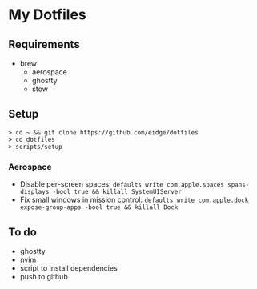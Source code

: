 # My Dotfiles

## Requirements

- brew
	- aerospace
	- ghostty
	- stow

## Setup

```
> cd ~ && git clone https://github.com/eidge/dotfiles
> cd dotfiles
> scripts/setup
```

### Aerospace

- Disable per-screen spaces: `defaults write com.apple.spaces spans-displays -bool true && killall SystemUIServer`
- Fix small windows in mission control: `defaults write com.apple.dock expose-group-apps -bool true && killall Dock`

## To do

- ghostty
- nvim
- script to install dependencies
- push to github


